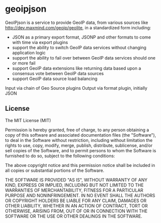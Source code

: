 # geoipjson

GeoIPjson is a service to provide GeoIP data, from various sources like http://dev.maxmind.com/geoip/geolite, in a standardized form including:
- JSON as a primary export format, JSONP and other formats to come with time via export plugins
- support the ability to switch GeoIP data services without changing application logic
- support the ability to fail over between GeoIP data services should one or more fail
- support GeoIP data extensions like returning data based upon a consensus vote between GeoIP data sources 
- support GeoIP data source load balancing

Input via chain of Geo Source plugins
Output via format plugin, initially JSON


## License

The MIT License (MIT)

Permission is hereby granted, free of charge, to any person obtaining a copy of this software and associated documentation files (the "Software"), to deal in the Software without restriction, including without limitation the rights to use, copy, modify, merge, publish, distribute, sublicense, and/or sell copies of the Software, and to permit persons to whom the Software is furnished to do so, subject to the following conditions:

The above copyright notice and this permission notice shall be included in all copies or substantial portions of the Software.

THE SOFTWARE IS PROVIDED "AS IS", WITHOUT WARRANTY OF ANY KIND, EXPRESS OR IMPLIED, INCLUDING BUT NOT LIMITED TO THE WARRANTIES OF MERCHANTABILITY, FITNESS FOR A PARTICULAR PURPOSE AND NONINFRINGEMENT. IN NO EVENT SHALL THE AUTHORS OR COPYRIGHT HOLDERS BE LIABLE FOR ANY CLAIM, DAMAGES OR OTHER LIABILITY, WHETHER IN AN ACTION OF CONTRACT, TORT OR OTHERWISE, ARISING FROM, OUT OF OR IN CONNECTION WITH THE SOFTWARE OR THE USE OR OTHER DEALINGS IN THE SOFTWARE.
